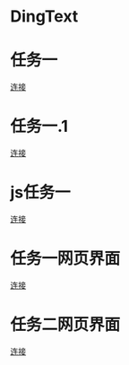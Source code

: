 # DingText
任务一
==
[连接](https://dingyj0604.github.io/DingText/text1.html)

任务一.1
==
[连接](https://dingyj0604.github.io/DingText/text1.1.html)

js任务一
==
[连接](https://dingyj0604.github.io/DingText/text2.html)

任务一网页界面
==
[连接](https://dingyj0604.github.io/DingText/webpage-text1.html)

任务二网页界面
==
[连接](https://dingyj0604.github.io/DingText/webpage-text2.html)
